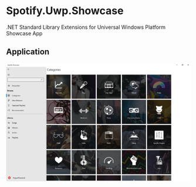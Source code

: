 # Spotify.Uwp.Showcase

.NET Standard Library Extensions for Universal Windows Platform Showcase App

## Application

![Spotify Showcase](Resources/spotify-showcase.png)